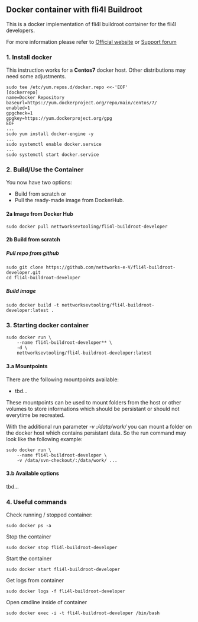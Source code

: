 ## Docker container with fli4l Buildroot
 
 This is a docker implementation of fli4l buildroot container for the fli4l developers.

 For more information please refer to [Official website](http://www.fli4l.de/) 
 or [Support forum](https://forum.nettworks.org)

### 1. Install docker

 This instruction works for a <b>Centos7</b> docker host. Other distributions 
 may need some adjustments.

```shell
sudo tee /etc/yum.repos.d/docker.repo <<-'EOF'
[dockerrepo]
name=Docker Repository
baseurl=https://yum.dockerproject.org/repo/main/centos/7/
enabled=1
gpgcheck=1
gpgkey=https://yum.dockerproject.org/gpg
EOF
...
sudo yum install docker-engine -y
...
sudo systemctl enable docker.service
...
sudo systemctl start docker.service
```

### 2. Build/Use the Container

You now have two options: 
- Build from scratch or 
- Pull the ready-made image from DockerHub. 

#### 2a Image from Docker Hub

```shell
sudo docker pull nettworksevtooling/fli4l-buildroot-developer
```

#### 2b Build from scratch

##### Pull repo from github

```shell
sudo git clone https://github.com/nettworks-e-V/fli4l-buildroot-developer.git
cd fli4l-buildroot-developer
```

##### Build image

```shell
sudo docker build -t nettworksevtooling/fli4l-buildroot-developer:latest .
```

### 3. Starting docker container

```shell
sudo docker run \
    --name fli4l-buildroot-developer** \
    -d \
    nettworksevtooling/fli4l-buildroot-developer:latest
```

#### 3.a Mountpoints

There are the following mountpoints available:

 * tbd...

These mountpoints can be used to mount folders from the host or other volumes
to store informations which should be persistant or should not everytime be 
recreated.

With the additional run parameter _-v <host-folder>:/data/work/_ you can mount 
a folder on the docker host which contains persistant data. So the run command 
may look like the following example:

```shell
sudo docker run \
    --name fli4l-buildroot-developer \
    -v /data/svn-checkout/:/data/work/ ...
```

#### 3.b Available options

tbd...

### 4. Useful commands

Check running / stopped container:

```shell
sudo docker ps -a
```

Stop the container

```shell
sudo docker stop fli4l-buildroot-developer
```

Start the container

```shell
sudo docker start fli4l-buildroot-developer
```

Get logs from container

```shell
sudo docker logs -f fli4l-buildroot-developer
```

Open cmdline inside of container

```shell
sudo docker exec -i -t fli4l-buildroot-developer /bin/bash
```
